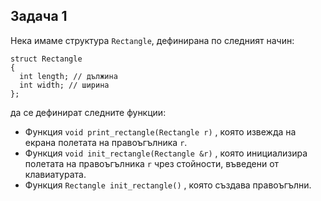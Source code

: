 ## Задача 1
Нека имаме структура `Rectangle`, дефинирана по следният начин: <br />
```
struct Rectangle
{
  int length; // дължина
  int width; // ширина
};
```
да се дефинират следните функции:
* Функция `void print_rectangle(Rectangle r)` , която извежда на екрана полетата на правоъгълника `r`.
* Функция `void init_rectangle(Rectangle &r)` , която инициализира полетата на правоъгълника `r` чрез стойности, въведени от клавиатурата.
* Функция `Rectangle init_rectangle()` , която създава правоъгълни.
